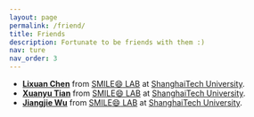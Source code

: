 ```yaml
---
layout: page
permalink: /friend/
title: Friends
description: Fortunate to be friends with them :)
nav: ture
nav_order: 3
---
```


* [<b>Lixuan Chen</b>](https://maopaom.github.io/) from [SMILE:smile: LAB](https://smilelab.com.cn/) at [ShanghaiTech University](https://www.shanghaitech.edu.cn/eng/).
* [<b>Xuanyu Tian</b>](https://MeijiTian.github.io/) from [SMILE:smile: LAB](https://smilelab.com.cn/) at [ShanghaiTech University](https://www.shanghaitech.edu.cn/eng/).
* [<b>Jiangjie Wu</b>](https://miraiwu.github.io/) from [SMILE:smile: LAB](https://smilelab.com.cn/) at [ShanghaiTech University](https://www.shanghaitech.edu.cn/eng/).